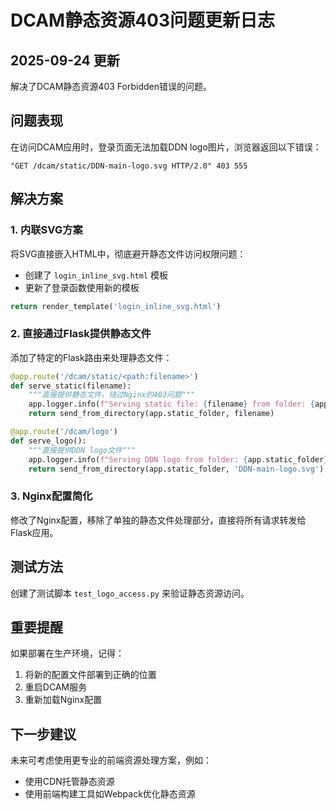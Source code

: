 # DCAM静态资源403问题更新日志

## 2025-09-24 更新
解决了DCAM静态资源403 Forbidden错误的问题。

## 问题表现
在访问DCAM应用时，登录页面无法加载DDN logo图片，浏览器返回以下错误：
```
"GET /dcam/static/DDN-main-logo.svg HTTP/2.0" 403 555
```

## 解决方案

### 1. 内联SVG方案
将SVG直接嵌入HTML中，彻底避开静态文件访问权限问题：
- 创建了 `login_inline_svg.html` 模板
- 更新了登录函数使用新的模板
```python
return render_template('login_inline_svg.html')
```

### 2. 直接通过Flask提供静态文件
添加了特定的Flask路由来处理静态文件：
```python
@app.route('/dcam/static/<path:filename>')
def serve_static(filename):
    """直接提供静态文件，绕过Nginx的403问题"""
    app.logger.info(f"Serving static file: {filename} from folder: {app.static_folder}")
    return send_from_directory(app.static_folder, filename)

@app.route('/dcam/logo')
def serve_logo():
    """直接提供DDN logo文件"""
    app.logger.info(f"Serving DDN logo from folder: {app.static_folder}")
    return send_from_directory(app.static_folder, 'DDN-main-logo.svg')
```

### 3. Nginx配置简化
修改了Nginx配置，移除了单独的静态文件处理部分，直接将所有请求转发给Flask应用。

## 测试方法
创建了测试脚本 `test_logo_access.py` 来验证静态资源访问。

## 重要提醒
如果部署在生产环境，记得：
1. 将新的配置文件部署到正确的位置
2. 重启DCAM服务
3. 重新加载Nginx配置

## 下一步建议
未来可考虑使用更专业的前端资源处理方案，例如：
- 使用CDN托管静态资源
- 使用前端构建工具如Webpack优化静态资源